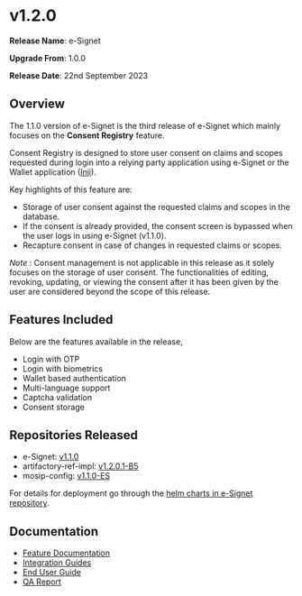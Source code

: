 # v1.2.0

**Release Name**: e-Signet

**Upgrade From**: 1.0.0

**Release Date**: 22nd September 2023

## Overview

The 1.1.0 version of e-Signet is the third release of e-Signet which mainly focuses on the **Consent Registry** feature.

Consent Registry is designed to store user consent on claims and scopes requested during login into a relying party application using e-Signet or the Wallet application ([Inji](https://docs.mosip.io/inji/)).

Key highlights of this feature are:

* Storage of user consent against the requested claims and scopes in the database.
* If the consent is already provided, the consent screen is bypassed when the user logs in using e-Signet (v1.1.0).
* Recapture consent in case of changes in requested claims or scopes.

_Note_ : Consent management is not applicable in this release as it solely focuses on the storage of user consent. The functionalities of editing, revoking, updating, or viewing the consent after it has been given by the user are considered beyond the scope of this release.

## Features Included

Below are the features available in the release,

* Login with OTP
* Login with biometrics
* Wallet based authentication
* Multi-language support
* Captcha validation
* Consent storage

## Repositories Released

* e-Signet: [v1.1.0](https://github.com/mosip/esignet/tree/v1.1.0)
* artifactory-ref-impl: [v1.2.0.1-B5](https://github.com/mosip/artifactory-ref-impl/tree/v1.2.0.1-B5)
* mosip-config: [v1.1.0-ES](https://github.com/mosip/mosip-config/releases/tag/v1.1.0-ES)

For details for deployment go through the [helm charts in e-Signet repository](https://github.com/mosip/esignet/tree/v1.1.0/helm).

## Documentation

* [Feature Documentation](../../overview/features/)
* [Integration Guides](../../integration-guides/)
* [End User Guide](../../end-user-guide/)
* [QA Report](test-report/)
